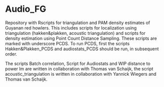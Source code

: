 # Audio_FG
Repository with Rscripts for triangulation and PAM density estimates of Guyanan red howlers. This includes scripts for localization using triangulation (hakken&plakken, acoustic triangulation) and scripts for density estimation using Point Count Distance Sampling. These scripts are marked with underscore PCDS. To run PCDS, first the scripts Hakken&Plakken_PCDS and audiostats_PCDS should be run, in subsequent order. 

The scripts Batch correlation, Script for Audiostats and WIP distance to power lm are written in collaboration with Thomas van Schaijk, the script acoustic_triangulation is written in collaboration with Yannick Wiegers and Thomas van Schaijk. 
